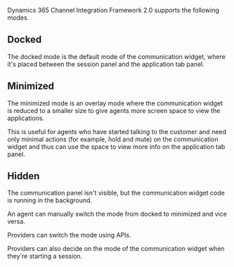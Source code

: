 Dynamics 365 Channel Integration Framework 2.0 supports the following modes.

## Docked

The docked mode is the default mode of the communication widget, where it's placed between the session panel and the application tab panel.

## Minimized

The minimized mode is an overlay mode where the communication widget is reduced to a smaller size to give agents more screen space to view the applications. 

This is useful for agents who have started talking to the customer and need only minimal actions (for example, hold and mute) on the communication widget and thus can use the space to view more info on the application tab panel.

## Hidden

The communication panel isn't visible, but the communication widget code is running in the background.

An agent can manually switch the mode from docked to minimized and vice versa.

Providers can switch the mode using APIs.

Providers can also decide on the mode of the communication widget when they're starting a session.